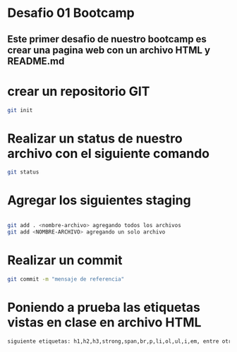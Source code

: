 # Desafio 01 Bootcamp 

## Este primer desafio de nuestro bootcamp es crear una pagina web con un archivo HTML y README.md

# crear un repositorio GIT
```sh
git init
```

# Realizar un status de nuestro archivo con el siguiente comando
```sh 
git status
``` 

# Agregar los siguientes staging 
```sh

git add . <nombre-archivo> agregando todos los archivos 
git add <NOMBRE-ARCHIVO> agregando un solo archivo 
```

# Realizar un commit 
```sh 
git commit -m "mensaje de referencia"
``` 
# Poniendo a prueba las etiquetas vistas en clase en archivo HTML 
```sh
siguiente etiquetas: h1,h2,h3,strong,span,br,p,li,ol,ul,i,em, entre otras 
``` 